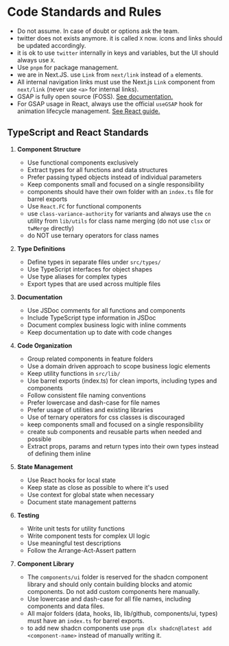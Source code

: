 # Code Standards and Rules

- Do not assume. In case of doubt or options ask the team.
- twitter does not exists anymore. it is called `X` now. icons and links should be updated accordingly.
- it is ok to use `twitter` internally in keys and variables, but the UI should always use `X`.
- Use `pnpm` for package management.
- we are in Next.JS. use `Link` from `next/link` instead of `a` elements.
- All internal navigation links must use the Next.js `Link` component from `next/link` (never use `<a>` for internal links).
- GSAP is fully open source (FOSS). [See documentation.](https://gsap.com/docs/v3/)
- For GSAP usage in React, always use the official `useGSAP` hook for animation lifecycle management. [See React guide.](https://gsap.com/resources/React/)

## TypeScript and React Standards

1. **Component Structure**
   - Use functional components exclusively
   - Extract types for all functions and data structures
   - Prefer passing typed objects instead of individual parameters
   - Keep components small and focused on a single responsibility
   - components should have their own folder with an `index.ts` file for barrel exports
   - Use `React.FC` for functional components
   - use `class-variance-authority` for variants and always use the `cn` utility from `lib/utils` for class name merging (do not use `clsx` or `twMerge` directly)
   - do NOT use ternary operators for class names

2. **Type Definitions**
   - Define types in separate files under `src/types/`
   - Use TypeScript interfaces for object shapes
   - Use type aliases for complex types
   - Export types that are used across multiple files

3. **Documentation**
   - Use JSDoc comments for all functions and components
   - Include TypeScript type information in JSDoc
   - Document complex business logic with inline comments
   - Keep documentation up to date with code changes

4. **Code Organization**
   - Group related components in feature folders
   - Use a domain driven approach to scope business logic elements
   - Keep utility functions in `src/lib/`
   - Use barrel exports (index.ts) for clean imports, including types and components
   - Follow consistent file naming conventions
   - Prefer lowercase and dash-case for file names
   - Prefer usage of utilities and existing libraries
   - Use of ternary operators for css classes is discouraged
   - keep components small and focused on a single responsibility
   - create sub components and reusable parts when needed and possible
   - Extract props, params and return types into their own types instead of defining them inline

5. **State Management**
   - Use React hooks for local state
   - Keep state as close as possible to where it's used
   - Use context for global state when necessary
   - Document state management patterns

6. **Testing**
   - Write unit tests for utility functions
   - Write component tests for complex UI logic
   - Use meaningful test descriptions
   - Follow the Arrange-Act-Assert pattern

7. **Component Library**
   - The `components/ui` folder is reserved for the shadcn component library and should only contain building blocks and atomic components. Do not add custom components here manually.
   - Use lowercase and dash-case for all file names, including components and data files.
   - All major folders (data, hooks, lib, lib/github, components/ui, types) must have an `index.ts` for barrel exports.
   - to add new shadcn components use `pnpm dlx shadcn@latest add <component-name>` instead of manually writing it.
